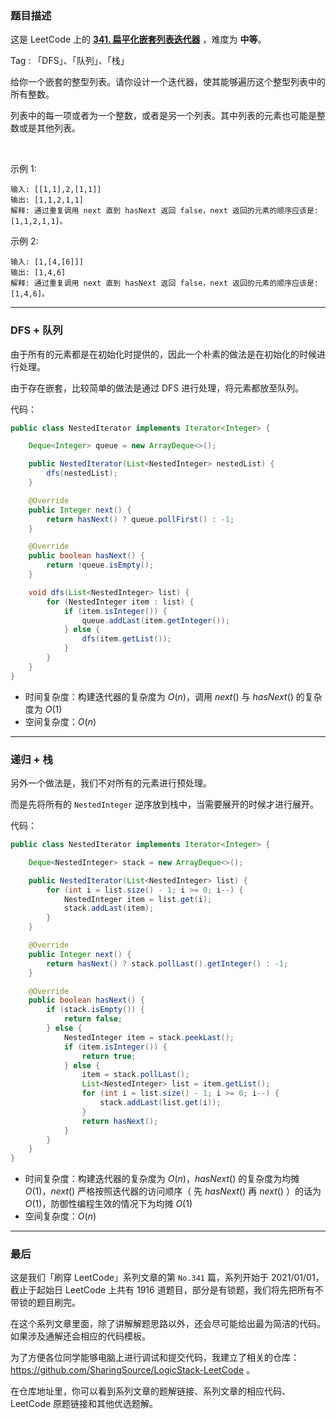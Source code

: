 ### 题目描述

这是 LeetCode 上的 **[341. 扁平化嵌套列表迭代器](https://leetcode-cn.com/problems/flatten-nested-list-iterator/solution/yi-ti-shuang-jie-dfsdui-lie-di-gui-zhan-kvwhy/)** ，难度为 **中等**。

Tag : 「DFS」、「队列」、「栈」




给你一个嵌套的整型列表。请你设计一个迭代器，使其能够遍历这个整型列表中的所有整数。

列表中的每一项或者为一个整数，或者是另一个列表。其中列表的元素也可能是整数或是其他列表。

 

示例 1:
```
输入: [[1,1],2,[1,1]]
输出: [1,1,2,1,1]
解释: 通过重复调用 next 直到 hasNext 返回 false，next 返回的元素的顺序应该是: [1,1,2,1,1]。
```
示例 2:
```
输入: [1,[4,[6]]]
输出: [1,4,6]
解释: 通过重复调用 next 直到 hasNext 返回 false，next 返回的元素的顺序应该是: [1,4,6]。
```

---

### DFS + 队列

由于所有的元素都是在初始化时提供的，因此一个朴素的做法是在初始化的时候进行处理。

由于存在嵌套，比较简单的做法是通过 DFS 进行处理，将元素都放至队列。


代码：
```java []
public class NestedIterator implements Iterator<Integer> {

    Deque<Integer> queue = new ArrayDeque<>();

    public NestedIterator(List<NestedInteger> nestedList) {
        dfs(nestedList);
    }

    @Override
    public Integer next() {
        return hasNext() ? queue.pollFirst() : -1;
    }

    @Override
    public boolean hasNext() {
        return !queue.isEmpty();
    }

    void dfs(List<NestedInteger> list) {
        for (NestedInteger item : list) {
            if (item.isInteger()) {
                queue.addLast(item.getInteger());
            } else {
                dfs(item.getList());
            }
        }
    }
}
```
* 时间复杂度：构建迭代器的复杂度为 $O(n)$，调用 $next()$ 与 $hasNext()$ 的复杂度为 $O(1)$
* 空间复杂度：$O(n)$

***

### 递归 + 栈

另外一个做法是，我们不对所有的元素进行预处理。

而是先将所有的 `NestedInteger` 逆序放到栈中，当需要展开的时候才进行展开。

代码：
```java
public class NestedIterator implements Iterator<Integer> {

    Deque<NestedInteger> stack = new ArrayDeque<>();

    public NestedIterator(List<NestedInteger> list) {
        for (int i = list.size() - 1; i >= 0; i--) {
            NestedInteger item = list.get(i);
            stack.addLast(item);
        }
    }

    @Override
    public Integer next() {
        return hasNext() ? stack.pollLast().getInteger() : -1;
    }

    @Override
    public boolean hasNext() {
        if (stack.isEmpty()) {
            return false;
        } else {
            NestedInteger item = stack.peekLast();
            if (item.isInteger()) {
                return true;
            } else {
                item = stack.pollLast();
                List<NestedInteger> list = item.getList();
                for (int i = list.size() - 1; i >= 0; i--) {
                    stack.addLast(list.get(i));
                }
                return hasNext();
            }
        }
    }
}
```
* 时间复杂度：构建迭代器的复杂度为 $O(n)$，$hasNext()$ 的复杂度为均摊 $O(1)$，$next()$ 严格按照迭代器的访问顺序（ 先 $hasNext()$ 再 $next()$ ）的话为 $O(1)$，防御性编程生效的情况下为均摊 $O(1)$
* 空间复杂度：$O(n)$

---

### 最后

这是我们「刷穿 LeetCode」系列文章的第 `No.341` 篇，系列开始于 2021/01/01，截止于起始日 LeetCode 上共有 1916 道题目，部分是有锁题，我们将先把所有不带锁的题目刷完。

在这个系列文章里面，除了讲解解题思路以外，还会尽可能给出最为简洁的代码。如果涉及通解还会相应的代码模板。

为了方便各位同学能够电脑上进行调试和提交代码，我建立了相关的仓库：https://github.com/SharingSource/LogicStack-LeetCode 。

在仓库地址里，你可以看到系列文章的题解链接、系列文章的相应代码、LeetCode 原题链接和其他优选题解。

